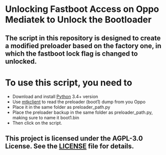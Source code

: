 # Unlocking Fastboot Access on Oppo Mediatek to Unlock the Bootloader
The script in this repository is designed to create a modified preloader based on the factory one, in which the fastboot lock flag is changed to unlocked.
---
# To use this script, you need to
* Download and install [Python](https://www.python.org/downloads) 3.4+ version 
* Use [mtkclient](https://github.com/bkerler/mtkclient) to read the preloader (boot1) dump from you Oppo
* Place it in the same folder as preloader_path.py
* Place the preloader backup in the same folder as preloader_path.py, making sure to name it boot1.bin
* Then click on the script.






## This project is licensed under the AGPL-3.0 License. See the [LICENSE](LICENSE) file for details.
